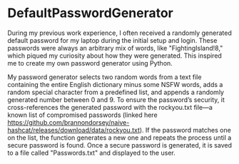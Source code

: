 # DefaultPasswordGenerator
During my previous work experience, I often received a randomly generated default password for my laptop during the initial setup and login. These passwords were always an arbitrary mix of words, like "FightingIsland!8," which piqued my curiosity about how they were generated. This inspired me to create my own password generator using Python.

My password generator selects two random words from a text file containing the entire English dictionary minus some NSFW words, adds a random special character from a predefined list, and appends a randomly generated number between 0 and 9. To ensure the password’s security, it cross-references the generated password with the rockyou.txt file—a known list of compromised passwords (linked here https://github.com/brannondorsey/naive-hashcat/releases/download/data/rockyou.txt). If the password matches one on the list, the function generates a new one and repeats the process until a secure password is found. Once a secure password is generated, it is saved to a file called "Passwords.txt" and displayed to the user.
